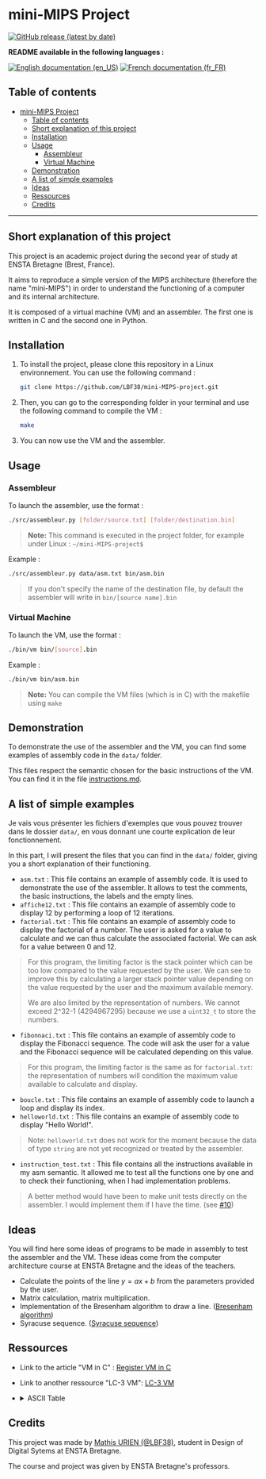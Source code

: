 # mini-MIPS Project

[![GitHub release (latest by date)](https://img.shields.io/github/v/release/lbf38/mini-MIPS-project?style=plastic)](https://github.com/lbf38/mini-MIPS-project/releases/latest)

**README available in the following languages :**

[![English documentation (en_US)](https://img.shields.io/badge/-en__US-blueviolet)](README.md)
[![French documentation (fr_FR)](https://img.shields.io/badge/-fr__FR-blueviolet)](README_fr_FR.md)

## Table of contents

- [mini-MIPS Project](#mini-mips-project)
  - [Table of contents](#table-of-contents)
  - [Short explanation of this project](#short-explanation-of-this-project)
  - [Installation](#installation)
  - [Usage](#usage)
    - [Assembleur](#assembleur)
    - [Virtual Machine](#virtual-machine)
  - [Demonstration](#demonstration)
  - [A list of simple examples](#a-list-of-simple-examples)
  - [Ideas](#ideas)
  - [Ressources](#ressources)
  - [Credits](#credits)

*****

## Short explanation of this project

This project is an academic project during the second year of study at ENSTA Bretagne (Brest, France).

It aims to reproduce a simple version of the MIPS architecture (therefore the name "mini-MIPS") in order to understand the functioning of a computer and its internal architecture.

It is composed of a virtual machine (VM) and an assembler.
The first one is written in C and the second one in Python.

## Installation

1. To install the project, please clone this repository in a Linux environnement. You can use the following command :

    ```bash
    git clone https://github.com/LBF38/mini-MIPS-project.git
    ```

2. Then, you can go to the corresponding folder in your terminal and use the following command to compile the VM :

    ```bash
    make
    ```

3. You can now use the VM and the assembler.

## Usage

### Assembleur

To launch the assembler, use the format :

```bash
./src/assembleur.py [folder/source.txt] [folder/destination.bin]
```

>**Note:** This command is executed in the project folder, for example under Linux : `~/mini-MIPS-project$`

Example :

```bash
./src/assembleur.py data/asm.txt bin/asm.bin
```

> If you don't specify the name of the destination file, by default the assembler will write in `bin/[source name].bin`

### Virtual Machine

To launch the VM, use the format :

```bash
./bin/vm bin/[source].bin
```

Example :

```bash
./bin/vm bin/asm.bin
```

> **Note:** You can compile the VM files (which is in C) with the makefile using `make`

## Demonstration

To demonstrate the use of the assembler and the VM, you can find some examples of assembly code in the `data/` folder.

This files respect the semantic chosen for the basic instructions of the VM. You can find it in the file [instructions.md](docs/instructions.md).

## A list of simple examples

Je vais vous présenter les fichiers d'exemples que vous pouvez trouver dans le dossier `data/`, en vous donnant une courte explication de leur fonctionnement.

In this part, I will present the files that you can find in the `data/` folder, giving you a short explanation of their functioning.

- `asm.txt` : This file contains an example of assembly code. It is used to demonstrate the use of the assembler. It allows to test the comments, the basic instructions, the labels and the empty lines.
- `affiche12.txt` : This file contains an example of assembly code to display 12 by performing a loop of 12 iterations.
- `factorial.txt` : This file contains an example of assembly code to display the factorial of a number. The user is asked for a value to calculate and we can thus calculate the associated factorial. We can ask for a value between 0 and 12.

> For this program, the limiting factor is the stack pointer which can be too low compared to the value requested by the user.
> We can see to improve this by calculating a larger stack pointer value depending on the value requested by the user and the maximum available memory.
>
> We are also limited by the representation of numbers. We cannot exceed 2^32-1 (4294967295) because we use a `uint32_t` to store the numbers.

- `fibonnaci.txt` : This file contains an example of assembly code to display the Fibonacci sequence. The code will ask the user for a value and the Fibonacci sequence will be calculated depending on this value.

> For this program, the limiting factor is the same as for `factorial.txt`: the representation of numbers will condition the maximum value available to calculate and display.

- `boucle.txt` : This file contains an example of assembly code to launch a loop and display its index.
- `helloworld.txt` : This file contains an example of assembly code to display "Hello World!".

> Note: `helloworld.txt` does not work for the moment because the data of type `string` are not yet recognized or treated by the assembler.

- `instruction_test.txt` : This file contains all the instructions available in my asm semantic. It allowed me to test all the functions one by one and to check their functioning, when I had implementation problems.

> A better method would have been to make unit tests directly on the assembler. I would implement them if I have the time. (see [#10](https://github.com/LBF38/projet_VM_archiNum/issues/10))

## Ideas

You will find here some ideas of programs to be made in assembly to test the assembler and the VM. These ideas come from the computer architecture course at ENSTA Bretagne and the ideas of the teachers.

- Calculate the points of the line $y = ax + b$ from the parameters provided by the user.
- Matrix calculation, matrix multiplication.
- Implementation of the Bresenham algorithm to draw a line. ([Bresenham algorithm](https://en.wikipedia.org/wiki/Bresenham%27s_line_algorithm))
- Syracuse sequence. ([Syracuse sequence](https://en.wikipedia.org/wiki/Collatz_conjecture))

## Ressources

- Link to the article "VM in C" : [Register VM in C](https://en.wikibooks.org/wiki/Creating_a_Virtual_Machine/Register_VM_in_C)
- Link to another ressource "LC-3 VM": [LC-3 VM](https://www.jmeiners.com/lc3-vm/index.html)
- <details>
  <summary>ASCII Table</summary>

  ![Table ASCII](https://www.asciitable.com/asciifull.gif)
  </details>

## Credits

This project was made by [Mathis URIEN (@LBF38)](https://github.com/lbf38), student in Design of Digital Sytems at ENSTA Bretagne.

The course and project was given by ENSTA Bretagne's professors.
